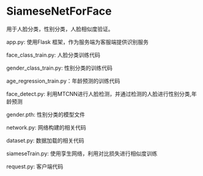 # SiameseNetForFace
用于人脸分类，性别分类，人脸相似度验证。

app.py: 使用Flask 框架，作为服务端为客服端提供识别服务

face_class_train.py: 人脸分类训练代码

gender_class_train.py: 性别分类的训练代码

age_regression_train.py：年龄预测的训练代码

face_detect.py: 利用MTCNN进行人脸检测，并通过检测的人脸进行性别分类,年龄预测

gender.pth: 性别分类的模型文件

network.py: 网络构建的相关代码

dataset.py: 数据加载的相关代码

siameseTrain.py: 使用孪生网络，利用对比损失进行相似度训练

request.py: 客户端代码
